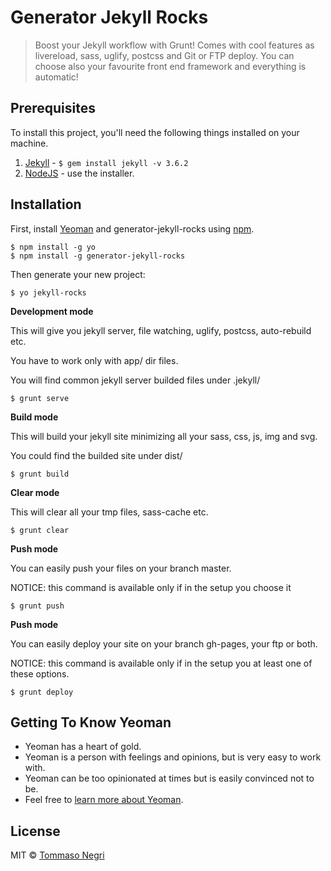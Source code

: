 # Generator Jekyll Rocks

> Boost your Jekyll workflow with Grunt! Comes with cool features as livereload, sass, uglify, postcss and Git or FTP deploy. You can choose also your favourite front end framework and everything is automatic!

## Prerequisites

To install this project, you'll need the following things installed on your machine.

1. [Jekyll](http://jekyllrb.com/) - `$ gem install jekyll -v 3.6.2`
2. [NodeJS](http://nodejs.org) - use the installer.

## Installation

First, install [Yeoman](http://yeoman.io) and generator-jekyll-rocks using [npm](https://www.npmjs.com/).

```shell
$ npm install -g yo
$ npm install -g generator-jekyll-rocks
```

Then generate your new project:

```shell
$ yo jekyll-rocks
```

**Development mode**

This will give you jekyll server, file watching, uglify, postcss, auto-rebuild etc.

You have to work only with app/ dir files.

You will find common jekyll server builded files under .jekyll/

```shell
$ grunt serve
```

**Build mode**

This will build your jekyll site minimizing all your sass, css, js, img and svg.

You could find the builded site under dist/

```shell
$ grunt build
```

**Clear mode**

This will clear all your tmp files, sass-cache etc.

```shell
$ grunt clear
```

**Push mode**

You can easily push your files on your branch master.

NOTICE: this command is available only if in the setup you choose it

```shell
$ grunt push
```

**Push mode**

You can easily deploy your site on your branch gh-pages, your ftp or both.

NOTICE: this command is available only if in the setup you at least one of these options.

```shell
$ grunt deploy
```

## Getting To Know Yeoman

 * Yeoman has a heart of gold.
 * Yeoman is a person with feelings and opinions, but is very easy to work with.
 * Yeoman can be too opinionated at times but is easily convinced not to be.
 * Feel free to [learn more about Yeoman](http://yeoman.io/).

## License

MIT © [Tommaso Negri](https://github.com/tommaso-negri)


[npm-image]: https://badge.fury.io/js/generator-jekyll-rocks.svg
[npm-url]: https://npmjs.org/package/generator-jekyll-rocks
[travis-image]: https://travis-ci.org/tommaso-negri/generator-jekyll-rocks.svg?branch=master
[travis-url]: https://travis-ci.org/tommaso-negri/generator-jekyll-rocks
[daviddm-image]: https://david-dm.org/tommaso-negri/generator-jekyll-rocks.svg?theme=shields.io
[daviddm-url]: https://david-dm.org/tommaso-negri/generator-jekyll-rocks
